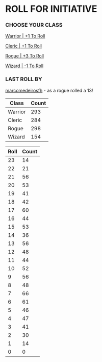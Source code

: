 # ROLL FOR INITIATIVE
### CHOOSE YOUR CLASS

[Warrior | +1 To Roll](https://github.com/benjaminsampica/benjaminsampica/issues/new?title=roll%7Cwarrior&body=Just+click+%27Submit+new+issue%27.)

[Cleric | +1 To Roll](https://github.com/benjaminsampica/benjaminsampica/issues/new?title=roll%7Ccleric&body=Just+click+%27Submit+new+issue%27.)

[Rogue | +3 To Roll](https://github.com/benjaminsampica/benjaminsampica/issues/new?title=roll%7Crogue&body=Just+click+%27Submit+new+issue%27.)

[Wizard | -1 To Roll](https://github.com/benjaminsampica/benjaminsampica/issues/new?title=roll%7Cwizard&body=Just+click+%27Submit+new+issue%27.)
### LAST ROLL BY
[marcomedeirosfh](https://www.github.com/marcomedeirosfh) - as a rogue rolled a 13!

|Class|Count|
|-|-|
|Warrior|293|
|Cleric|284|
|Rogue|298|
|Wizard|154|

|Roll|Count|
|-|-|
|23|14
|22|21
|21|56
|20|53
|19|41
|18|42
|17|60
|16|44
|15|53
|14|36
|13|56
|12|48
|11|44
|10|52
|9|56
|8|48
|7|66
|6|61
|5|46
|4|47
|3|41
|2|30
|1|14
|0|0
